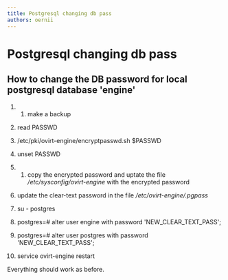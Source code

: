 ```yaml
---
title: Postgresql changing db pass
authors: oernii
---
```


# Postgresql changing db pass

## How to change the DB password for local postgresql database 'engine'

1.  1.  make a backup

2.  read PASSWD
3.  /etc/pki/ovirt-engine/encryptpasswd.sh $PASSWD
4.  unset PASSWD
5.  1.  copy the encrypted password and uptate the file */etc/sysconfig/ovirt-engine* with the encrypted password

6.  update the clear-text password in the file */etc/ovirt-engine/.pgpass*
7.  su - postgres
8.  postgres=# alter user engine with password 'NEW_CLEAR_TEXT_PASS';
9.  postgres=# alter user postgres with password 'NEW_CLEAR_TEXT_PASS';
10. service ovirt-engine restart

Everything should work as before.
